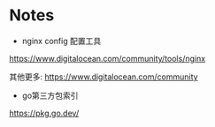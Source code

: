 # Notes

* nginx config 配置工具

https://www.digitalocean.com/community/tools/nginx

其他更多: https://www.digitalocean.com/community

* go第三方包索引

https://pkg.go.dev/
